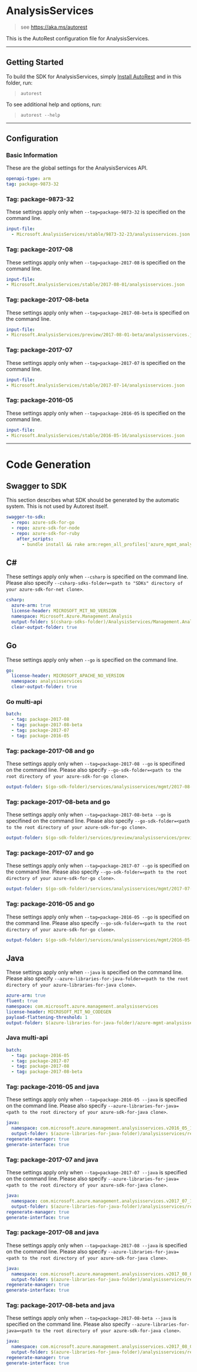 # AnalysisServices

> see https://aka.ms/autorest

This is the AutoRest configuration file for AnalysisServices.

---

## Getting Started

To build the SDK for AnalysisServices, simply [Install AutoRest](https://aka.ms/autorest/install) and in this folder, run:

> `autorest`

To see additional help and options, run:

> `autorest --help`

---

## Configuration

### Basic Information

These are the global settings for the AnalysisServices API.

``` yaml
openapi-type: arm
tag: package-9873-32
```


### Tag: package-9873-32

These settings apply only when `--tag=package-9873-32` is specified on the command line.

```yaml $(tag) == 'package-9873-32'
input-file:
  - Microsoft.AnalysisServices/stable/9873-32-23/analysisservices.json
```
### Tag: package-2017-08

These settings apply only when `--tag=package-2017-08` is specified on the command line.

``` yaml $(tag) == 'package-2017-08'
input-file:
- Microsoft.AnalysisServices/stable/2017-08-01/analysisservices.json
```

### Tag: package-2017-08-beta

These settings apply only when `--tag=package-2017-08-beta` is specified on the command line.

``` yaml $(tag) == 'package-2017-08-beta'
input-file:
- Microsoft.AnalysisServices/preview/2017-08-01-beta/analysisservices.json
```

### Tag: package-2017-07

These settings apply only when `--tag=package-2017-07` is specified on the command line.

``` yaml $(tag) == 'package-2017-07'
input-file:
- Microsoft.AnalysisServices/stable/2017-07-14/analysisservices.json
```

### Tag: package-2016-05

These settings apply only when `--tag=package-2016-05` is specified on the command line.

``` yaml $(tag) == 'package-2016-05'
input-file:
- Microsoft.AnalysisServices/stable/2016-05-16/analysisservices.json
```

---

# Code Generation

## Swagger to SDK

This section describes what SDK should be generated by the automatic system.
This is not used by Autorest itself.

``` yaml $(swagger-to-sdk)
swagger-to-sdk:
  - repo: azure-sdk-for-go
  - repo: azure-sdk-for-node
  - repo: azure-sdk-for-ruby
    after_scripts:
      - bundle install && rake arm:regen_all_profiles['azure_mgmt_analysis_services']
```

## C#

These settings apply only when `--csharp` is specified on the command line.
Please also specify `--csharp-sdks-folder=<path to "SDKs" directory of your azure-sdk-for-net clone>`.

``` yaml $(csharp)
csharp:
  azure-arm: true
  license-header: MICROSOFT_MIT_NO_VERSION
  namespace: Microsoft.Azure.Management.Analysis
  output-folder: $(csharp-sdks-folder)/AnalysisServices/Management.Analysis/Generated
  clear-output-folder: true
```

## Go

These settings apply only when `--go` is specified on the command line.

``` yaml $(go)
go:
  license-header: MICROSOFT_APACHE_NO_VERSION
  namespace: analysisservices
  clear-output-folder: true
```

### Go multi-api

``` yaml $(go) && $(multiapi)
batch:
  - tag: package-2017-08
  - tag: package-2017-08-beta
  - tag: package-2017-07
  - tag: package-2016-05
```

### Tag: package-2017-08 and go

These settings apply only when `--tag=package-2017-08 --go` is specifined on the command line.
Please also specify `--go-sdk-folder=<path to the root directory of your azure-sdk-for-go clone>`.

``` yaml $(tag) == 'package-2017-08' && $(go)
output-folder: $(go-sdk-folder)/services/analysisservices/mgmt/2017-08-01/analysisservices
```

### Tag: package-2017-08-beta and go

These settings apply only when `--tag=package-2017-08-beta --go` is specifined on the command line.
Please also specify `--go-sdk-folder=<path to the root directory of your azure-sdk-for-go clone>`.

``` yaml $(tag) == 'package-2017-08-beta' && $(go)
output-folder: $(go-sdk-folder)/services/preview/analysisservices/preview/mgmt/2017-08-01-beta/analysisservices
```

### Tag: package-2017-07 and go

These settings apply only when `--tag=package-2017-07 --go` is specified on the command line.
Please also specify `--go-sdk-folder=<path to the root directory of your azure-sdk-for-go clone>`.

``` yaml $(tag) == 'package-2017-07' && $(go)
output-folder: $(go-sdk-folder)/services/analysisservices/mgmt/2017-07-14/analysisservices
```

### Tag: package-2016-05 and go

These settings apply only when `--tag=package-2016-05 --go` is specified on the command line.
Please also specify `--go-sdk-folder=<path to the root directory of your azure-sdk-for-go clone>`.

``` yaml $(tag) == 'package-2016-05' && $(go)
output-folder: $(go-sdk-folder)/services/analysisservices/mgmt/2016-05-16/analysisservices
```

## Java

These settings apply only when `--java` is specified on the command line.
Please also specify `--azure-libraries-for-java-folder=<path to the root directory of your azure-libraries-for-java clone>`.

``` yaml $(java)
azure-arm: true
fluent: true
namespace: com.microsoft.azure.management.analysisservices
license-header: MICROSOFT_MIT_NO_CODEGEN
payload-flattening-threshold: 1
output-folder: $(azure-libraries-for-java-folder)/azure-mgmt-analysisservices
```

### Java multi-api

``` yaml $(java) && $(multiapi)
batch:
  - tag: package-2016-05
  - tag: package-2017-07
  - tag: package-2017-08
  - tag: package-2017-08-beta
```

### Tag: package-2016-05 and java

These settings apply only when `--tag=package-2016-05 --java` is specified on the command line.
Please also specify `--azure-libraries-for-java=<path to the root directory of your azure-sdk-for-java clone>`.

``` yaml $(tag) == 'package-2016-05' && $(java) && $(multiapi)
java:
  namespace: com.microsoft.azure.management.analysisservices.v2016_05_16
  output-folder: $(azure-libraries-for-java-folder)/analysisservices/resource-manager/v2016_05_16
regenerate-manager: true
generate-interface: true
```

### Tag: package-2017-07 and java

These settings apply only when `--tag=package-2017-07 --java` is specified on the command line.
Please also specify `--azure-libraries-for-java=<path to the root directory of your azure-sdk-for-java clone>`.

``` yaml $(tag) == 'package-2017-07' && $(java) && $(multiapi)
java:
  namespace: com.microsoft.azure.management.analysisservices.v2017_07_14
  output-folder: $(azure-libraries-for-java-folder)/analysisservices/resource-manager/v2017_07_14
regenerate-manager: true
generate-interface: true
```

### Tag: package-2017-08 and java

These settings apply only when `--tag=package-2017-08 --java` is specified on the command line.
Please also specify `--azure-libraries-for-java=<path to the root directory of your azure-sdk-for-java clone>`.

``` yaml $(tag) == 'package-2017-08' && $(java) && $(multiapi)
java:
  namespace: com.microsoft.azure.management.analysisservices.v2017_08_01
  output-folder: $(azure-libraries-for-java-folder)/analysisservices/resource-manager/v2017_08_01
regenerate-manager: true
generate-interface: true
```

### Tag: package-2017-08-beta and java

These settings apply only when `--tag=package-2017-08-beta --java` is specified on the command line.
Please also specify `--azure-libraries-for-java=<path to the root directory of your azure-sdk-for-java clone>`.

``` yaml $(tag) == 'package-2017-08-beta' && $(java) && $(multiapi)
java:
  namespace: com.microsoft.azure.management.analysisservices.v2017_08_01_beta
  output-folder: $(azure-libraries-for-java-folder)/analysisservices/resource-manager/v2017_08_01_beta
regenerate-manager: true
generate-interface: true
```
